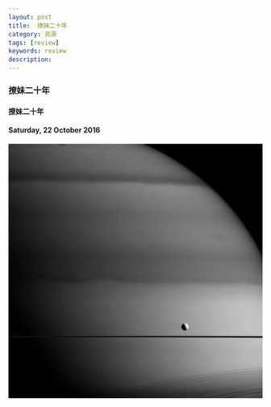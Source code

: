 ```yaml
---
layout: post
title:  撩妹二十年
category: 资源
tags: [review]
keywords: review
description:
---
```


### 撩妹二十年

#### 撩妹二十年

#### Saturday, 22 October 2016

![cassini](/../../assets/img/resource/2016/cassini_18.jpg)


